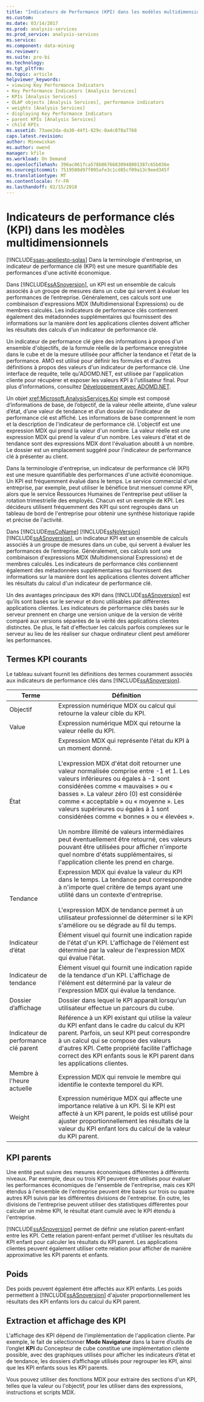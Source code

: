 ```yaml
---
title: "Indicateurs de Performance (KPI) dans les modèles multidimensionnels clés | Documents Microsoft"
ms.custom: 
ms.date: 03/14/2017
ms.prod: analysis-services
ms.prod_service: analysis-services
ms.service: 
ms.component: data-mining
ms.reviewer: 
ms.suite: pro-bi
ms.technology: 
ms.tgt_pltfrm: 
ms.topic: article
helpviewer_keywords:
- viewing Key Performance Indicators
- Key Performance Indicators [Analysis Services]
- KPIs [Analysis Services]
- OLAP objects [Analysis Services], performance indicators
- weights [Analysis Services]
- displaying Key Performance Indicators
- parent KPIs [Analysis Services]
- child KPIs
ms.assetid: 73aee2da-da30-44f1-829c-0a4c078a7768
caps.latest.revision: 
author: Minewiskan
ms.author: owend
manager: kfile
ms.workload: On Demand
ms.openlocfilehash: 396ac061fca578b06766830948001387c65b036e
ms.sourcegitcommit: 7519508d97f095afe3c1cd85cf09a13c9eed345f
ms.translationtype: MT
ms.contentlocale: fr-FR
ms.lasthandoff: 02/15/2018
---
```

# <a name="key-performance-indicators-kpis-in-multidimensional-models"></a>Indicateurs de performance clés (KPI) dans les modèles multidimensionnels
[!INCLUDE[ssas-appliesto-sqlas](../../includes/ssas-appliesto-sqlas.md)]
Dans la terminologie d'entreprise, un indicateur de performance clé (KPI) est une mesure quantifiable des performances d'une activité économique.  
  
 Dans [!INCLUDE[ssASnoversion](../../includes/ssasnoversion-md.md)], un KPI est un ensemble de calculs associés à un groupe de mesures dans un cube qui servent à évaluer les performances de l’entreprise. Généralement, ces calculs sont une combinaison d'expressions MDX (Multidimensional Expressions) ou de membres calculés. Les indicateurs de performance clés contiennent également des métadonnées supplémentaires qui fournissent des informations sur la manière dont les applications clientes doivent afficher les résultats des calculs d'un indicateur de performance clé.  
  
 Un indicateur de performance clé gère des informations à propos d'un ensemble d'objectifs, de la formule réelle de la performance enregistrée dans le cube et de la mesure utilisée pour afficher la tendance et l'état de la performance. AMO est utilisé pour définir les formules et d'autres définitions à propos des valeurs d'un indicateur de performance clé. Une interface de requête, telle qu'ADOMD.NET, est utilisée par l'application cliente pour récupérer et exposer les valeurs KPI à l'utilisateur final. Pour plus d’informations, consultez [Développement avec ADOMD.NET](../../analysis-services/multidimensional-models/adomd-net/developing-with-adomd-net.md).  
  
 Un objet <xref:Microsoft.AnalysisServices.Kpi> simple est composé d’informations de base, de l’objectif, de la valeur réelle atteinte, d’une valeur d’état, d’une valeur de tendance et d’un dossier où l’indicateur de performance clé est affiché. Les informations de base comprennent le nom et la description de l'indicateur de performance clé. L'objectif est une expression MDX qui prend la valeur d'un nombre. La valeur réelle est une expression MDX qui prend la valeur d'un nombre. Les valeurs d'état et de tendance sont des expressions MDX dont l'évaluation aboutit à un nombre. Le dossier est un emplacement suggéré pour l'indicateur de performance clé à présenter au client.  
  
 Dans la terminologie d'entreprise, un indicateur de performance clé (KPI) est une mesure quantifiable des performances d'une activité économique. Un KPI est fréquemment évalué dans le temps. Le service commercial d'une entreprise, par exemple, peut utiliser le bénéfice brut mensuel comme KPI, alors que le service Ressources Humaines de l'entreprise peut utiliser la rotation trimestrielle des employés. Chacun est un exemple de KPI. Les décideurs utilisent fréquemment des KPI qui sont regroupés dans un tableau de bord de l'entreprise pour obtenir une synthèse historique rapide et précise de l'activité.  
  
 Dans [!INCLUDE[msCoName](../../includes/msconame-md.md)] [!INCLUDE[ssNoVersion](../../includes/ssnoversion-md.md)] [!INCLUDE[ssASnoversion](../../includes/ssasnoversion-md.md)], un indicateur KPI est un ensemble de calculs associés à un groupe de mesures dans un cube, qui servent à évaluer les performances de l’entreprise. Généralement, ces calculs sont une combinaison d'expressions MDX (Multidimensional Expressions) et de membres calculés. Les indicateurs de performance clés contiennent également des métadonnées supplémentaires qui fournissent des informations sur la manière dont les applications clientes doivent afficher les résultats du calcul d'un indicateur de performance clé.  
  
 Un des avantages principaux des KPI dans [!INCLUDE[ssASnoversion](../../includes/ssasnoversion-md.md)] est qu’ils sont basés sur le serveur et donc utilisables par différentes applications clientes. Les indicateurs de performance clés basés sur le serveur prennent en charge une version unique de la version de vérité comparé aux versions séparées de la vérité des applications clientes distinctes. De plus, le fait d'effectuer les calculs parfois complexes sur le serveur au lieu de les réaliser sur chaque ordinateur client peut améliorer les performances.  
  
## <a name="common-kpi-terms"></a>Termes KPI courants  
 Le tableau suivant fournit les définitions des termes couramment associés aux indicateurs de performance clés dans [!INCLUDE[ssASnoversion](../../includes/ssasnoversion-md.md)].  
  
|Terme|Définition|  
|----------|----------------|  
|Objectif|Expression numérique MDX ou calcul qui retourne la valeur cible du KPI.|  
|Value|Expression numérique MDX qui retourne la valeur réelle du KPI.|  
|État|Expression MDX qui représente l'état du KPI à un moment donné.<br /><br /> L'expression MDX d'état doit retourner une valeur normalisée comprise entre -1 et 1. Les valeurs inférieures ou égales à -1 sont considérées comme « mauvaises » ou « basses ». La valeur zéro (0) est considérée comme « acceptable » ou « moyenne ». Les valeurs supérieures ou égales à 1 sont considérées comme « bonnes » ou « élevées ».<br /><br /> Un nombre illimité de valeurs intermédiaires peut éventuellement être retourné, ces valeurs pouvant être utilisées pour afficher n'importe quel nombre d'états supplémentaires, si l'application cliente les prend en charge.|  
|Tendance|Expression MDX qui évalue la valeur du KPI dans le temps. La tendance peut correspondre à n'importe quel critère de temps ayant une utilité dans un contexte d'entreprise.<br /><br /> L'expression MDX de tendance permet à un utilisateur professionnel de déterminer si le KPI s'améliore ou se dégrade au fil du temps.|  
|Indicateur d’état|Élément visuel qui fournit une indication rapide de l'état d'un KPI. L'affichage de l'élément est déterminé par la valeur de l'expression MDX qui évalue l'état.|  
|Indicateur de tendance|Élément visuel qui fournit une indication rapide de la tendance d'un KPI. L'affichage de l'élément est déterminé par la valeur de l'expression MDX qui évalue la tendance.|  
|Dossier d’affichage|Dossier dans lequel le KPI apparaît lorsqu'un utilisateur effectue un parcours du cube.|  
|Indicateur de performance clé parent|Référence à un KPI existant qui utilise la valeur du KPI enfant dans le cadre du calcul du KPI parent. Parfois, un seul KPI peut correspondre à un calcul qui se compose des valeurs d'autres KPI. Cette propriété facilite l'affichage correct des KPI enfants sous le KPI parent dans les applications clientes.|  
|Membre à l'heure actuelle|Expression MDX qui renvoie le membre qui identifie le contexte temporel du KPI.|  
|Weight|Expression numérique MDX qui affecte une importance relative à un KPI. Si le KPI est affecté à un KPI parent, le poids est utilisé pour ajuster proportionnellement les résultats de la valeur du KPI enfant lors du calcul de la valeur du KPI parent.|  
  
## <a name="parent-kpis"></a>KPI parents  
 Une entité peut suivre des mesures économiques différentes à différents niveaux. Par exemple, deux ou trois KPI peuvent être utilisés pour évaluer les performances économiques de l'ensemble de l'entreprise, mais ces KPI étendus à l'ensemble de l'entreprise peuvent être basés sur trois ou quatre autres KPI suivis par les différentes divisions de l'entreprise. En outre, les divisions de l'entreprise peuvent utiliser des statistiques différentes pour calculer un même KPI, le résultat étant cumulé avec le KPI étendu à l'entreprise.  
  
 [!INCLUDE[ssASnoversion](../../includes/ssasnoversion-md.md)] permet de définir une relation parent-enfant entre les KPI. Cette relation parent-enfant permet d'utiliser les résultats du KPI enfant pour calculer les résultats du KPI parent. Les applications clientes peuvent également utiliser cette relation pour afficher de manière approximative les KPI parents et enfants.  
  
## <a name="weights"></a>Poids  
 Des poids peuvent également être affectés aux KPI enfants. Les poids permettent à [!INCLUDE[ssASnoversion](../../includes/ssasnoversion-md.md)] d'ajuster proportionnellement les résultats des KPI enfants lors du calcul du KPI parent.  
  
## <a name="retrieving-and-displaying-kpis"></a>Extraction et affichage des KPI  
 L'affichage des KPI dépend de l'implémentation de l'application cliente. Par exemple, le fait de sélectionner **Mode Navigateur** dans la barre d’outils de l’onglet **KPI** du Concepteur de cube constitue une implémentation cliente possible, avec des graphiques utilisés pour afficher les indicateurs d’état et de tendance, les dossiers d’affichage utilisés pour regrouper les KPI, ainsi que les KPI enfants sous les KPI parents.  
  
 Vous pouvez utiliser des fonctions MDX pour extraire des sections d'un KPI, telles que la valeur ou l'objectif, pour les utiliser dans des expressions, instructions et scripts MDX.  
  
  
